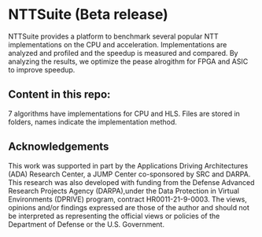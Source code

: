 # NTTSuite (Beta release)

NTTSuite provides a platform to benchmark several popular NTT implementations on the CPU and acceleration. Implementations are analyzed and profiled and the speedup is measured and compared. By analyzing the results, we optimize the pease alrogithm for FPGA and ASIC to improve speedup.

## Content in this repo:

7 algorithms have implementations for CPU and HLS. Files are stored in folders, names indicate the implementation method.

## Acknowledgements
This work was supported in part by the Applications Driving Architectures (ADA) Research Center, a JUMP Center co-sponsored by SRC and DARPA. This research was also developed with funding from the Defense Advanced Research Projects Agency (DARPA),under the Data Protection in Virtual Environments (DPRIVE) program, contract HR0011-21-9-0003. The views, opinions and/or findings expressed are those of the author and should not be interpreted as representing the official views or policies of the Department of Defense or the U.S. Government.

